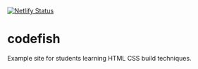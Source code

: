 [![Netlify Status](https://api.netlify.com/api/v1/badges/646e13f0-de01-4fc3-a6bb-42f4f7b8be3d/deploy-status)](https://app.netlify.com/sites/codefish/deploys)
# codefish
Example site for students learning HTML CSS build techniques. 


 

